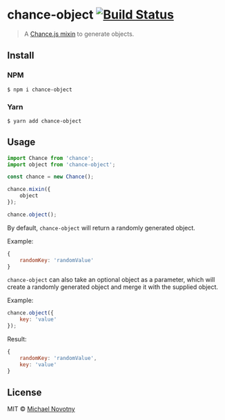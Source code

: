 # chance-object [![Build Status](https://travis-ci.org/manovotny/chance-object.svg?branch=master)](https://travis-ci.org/manovotny/chance-object)

> A [Chance.js mixin](http://chancejs.com/#mixin) to generate objects.

## Install

### NPM

```
$ npm i chance-object
```

### Yarn

```
$ yarn add chance-object
```

## Usage

```js
import Chance from 'chance';
import object from 'chance-object';

const chance = new Chance();

chance.mixin({
    object
});

chance.object();
```

By default, `chance-object` will return a randomly generated object.

Example:

```js
{
    randomKey: 'randomValue'
}
```

`chance-object` can also take an optional object as a parameter, which will create a randomly generated object and merge it with the supplied object.

Example:

```js
chance.object({
    key: 'value'
});
```

Result:

```js
{
    randomKey: 'randomValue',
    key: 'value'
}
```

## License

MIT © [Michael Novotny](http://manovotny.com)
